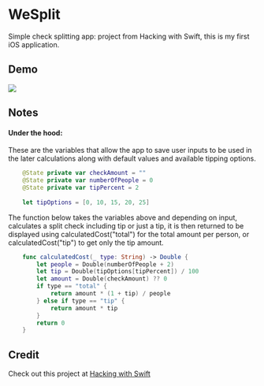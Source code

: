 # WeSplit
Simple check splitting app: project from Hacking with Swift, this is my first iOS application.

## Demo
<img src="https://dendev.net/Demos/WeSplit2.gif"/>

## Notes
#### Under the hood:
These are the variables that allow the app to save user inputs to be used in the later calculations along with default values and available tipping options.
```swift
    @State private var checkAmount = ""
    @State private var numberOfPeople = 0
    @State private var tipPercent = 2
    
    let tipOptions = [0, 10, 15, 20, 25]

```
The function below takes the variables above and depending on input, calculates a split check including tip or just a tip, 
it is then returned to be displayed using calculatedCost("total") for the total amount per person, or
calculatedCost("tip") to get only the tip amount. 

```swift
    func calculatedCost(_ type: String) -> Double {
        let people = Double(numberOfPeople + 2)
        let tip = Double(tipOptions[tipPercent]) / 100
        let amount = Double(checkAmount) ?? 0
        if type == "total" {
            return amount * (1 + tip) / people
        } else if type == "tip" {
            return amount * tip
        }
        return 0
    }
```

## Credit
Check out this project at [Hacking with Swift](https://www.hackingwithswift.com/100/swiftui)
